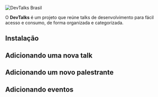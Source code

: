 ![DevTalks Brasil](https://user-images.githubusercontent.com/3299130/82162052-fd836b80-9877-11ea-822a-3a0f049f758e.png)

O **DevTalks** é um projeto que reúne talks de desenvolvimento para fácil acesso e consumo, de forma organizada e categorizada.

## Instalação

## Adicionando uma nova talk

## Adicionando um novo palestrante

## Adicionando eventos
